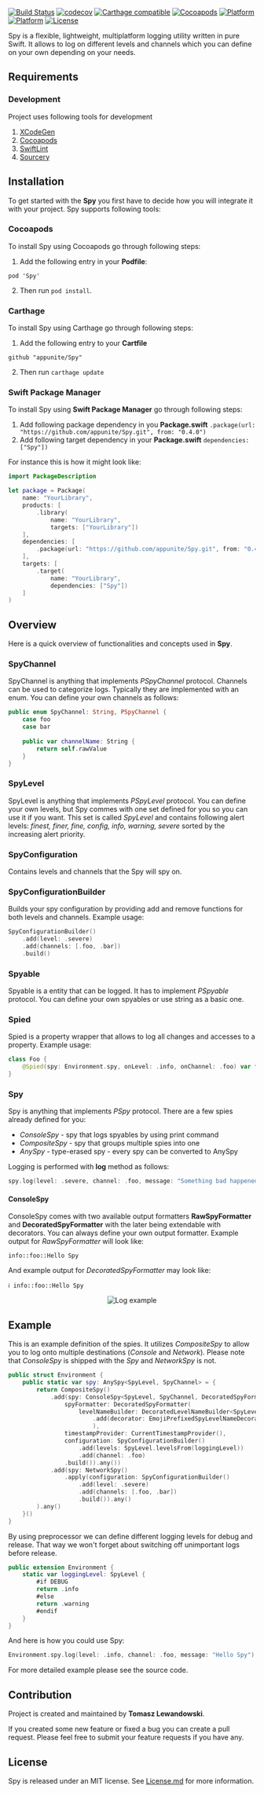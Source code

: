 [![Build Status](https://travis-ci.org/appunite/Spy.svg?branch=master)](https://travis-ci.org/appunite/Spy)
[![codecov](https://codecov.io/gh/appunite/Spy/branch/master/graph/badge.svg)](https://codecov.io/gh/appunite/Spy)
[![Carthage compatible](https://img.shields.io/badge/Carthage-Compatible-brightgreen.svg?style=flat)](https://github.com/Carthage/Carthage)
[![Cocoapods](https://img.shields.io/cocoapods/v/Spy.svg?style=flat)](https://cocoapods.org/pods/Spy)
[![Platform](https://img.shields.io/cocoapods/p/Spy.svg?style=flat)](https://cocoapods.org/pods/Spy)
[![Platform](https://img.shields.io/badge/Platform-linux-brightgreen.svg)](#)
[![License](https://img.shields.io/cocoapods/l/Spy.svg?style=flat)](https://cocoapods.org/pods/Spy)


Spy is a flexible, lightweight, multiplatform logging utility written in pure Swift. It allows to log on different levels and channels which you can define on your own depending on your needs.

## Requirements

### Development
Project uses following tools for development
1. [XCodeGen](https://github.com/yonaskolb/XcodeGen)
2. [Cocoapods](https://cocoapods.org)
3. [SwiftLint](https://github.com/realm/SwiftLint)
4. [Sourcery](https://github.com/krzysztofzablocki/Sourcery)

## Installation

To get started with the **Spy** you first have to decide how you will integrate it with your project. Spy supports following tools:

### Cocoapods

To install Spy using Cocoapods go through following steps:

1. Add the following entry in your **Podfile**:
```
pod 'Spy'
```
2. Then run `pod install`.


### Carthage

To install Spy using Carthage go through following steps:

1. Add the following entry to your **Cartfile**

```
github "appunite/Spy"
```

2. Then run ```carthage update```

### Swift Package Manager

To install Spy using **Swift Package Manager** go through following steps:

1. Add following package dependency in you **Package.swift** ``` .package(url: "https://github.com/appunite/Spy.git", from: "0.4.0") ```
2. Add following target dependency in your **Package.swift** ``` dependencies: ["Spy"]) ```

For instance this is how it might look like:
```swift
import PackageDescription

let package = Package(
    name: "YourLibrary",
    products: [
        .library(
            name: "YourLibrary",
            targets: ["YourLibrary"])
    ],
    dependencies: [
        .package(url: "https://github.com/appunite/Spy.git", from: "0.4.0")
    ],
    targets: [
        .target(
            name: "YourLibrary",
            dependencies: ["Spy"])
    ]
)
```

## Overview

Here is a quick overview of functionalities and concepts used in **Spy**.

### SpyChannel

SpyChannel is anything that implements *PSpyChannel* protocol. Channels can be used to categorize logs. Typically they are implemented with an enum. You can define your own channels as follows:
```swift
public enum SpyChannel: String, PSpyChannel {
    case foo
    case bar
    
    public var channelName: String {
        return self.rawValue
    }
}
```

### SpyLevel
SpyLevel is anything that implements *PSpyLevel* protocol. You can define your own levels, but Spy commes with one set defined for you so you can use it if you want. This set is called *SpyLevel* and contains following alert levels: *finest, finer, fine, config, info, warning, severe* sorted by the increasing alert priority.

### SpyConfiguration
Contains levels and channels that the Spy will spy on.

### SpyConfigurationBuilder
Builds your spy configuration by providing add and remove functions for both levels and channels.
Example usage:
```swift
SpyConfigurationBuilder()
    .add(level: .severe)
    .add(channels: [.foo, .bar])
    .build()
```

### Spyable
Spyable is a entity that can be logged. It has to implement *PSpyable* protocol. You can define your own spyables or use string as a basic one.

### Spied
Spied is a property wrapper that allows to log all changes and accesses to a property. Example usage:
```swift
class Foo {
    @Spied(spy: Environment.spy, onLevel: .info, onChannel: .foo) var foo = "foo"
}
```

### Spy
Spy is anything that implements *PSpy* protocol. There are a few spies already defined for you:
- *ConsoleSpy* - spy that logs spyables by using print command
- *CompositeSpy* - spy that groups multiple spies into one
- *AnySpy* - type-erased spy - every spy can be converted to AnySpy

Logging is performed with **log** method as follows:
```swift
spy.log(level: .severe, channel: .foo, message: "Something bad happened")
```

#### ConsoleSpy
ConsoleSpy comes with two available output formatters **RawSpyFormatter** and **DecoratedSpyFormatter** with the later being extendable with decorators. You can always define your own output formatter.
Example output for *RawSpyFormatter* will look like:
```
info::foo::Hello Spy
```
And example output for *DecoratedSpyFormatter* may look like:
```
ℹ️ info::foo::Hello Spy
```
<p align="center">
  <img src="resources/log.png" alt="Log example"/>
</p>

## Example
This is an example definition of the spies.
It utilizes *CompositeSpy* to allow you to log onto multiple destinations (*Console* and *Network*). Please note that *ConsoleSpy* is shipped with the *Spy* and *NetworkSpy* is not.
```swift
public struct Environment {
    public static var spy: AnySpy<SpyLevel, SpyChannel> = {
        return CompositeSpy()
            .add(spy: ConsoleSpy<SpyLevel, SpyChannel, DecoratedSpyFormatter>(
                spyFormatter: DecoratedSpyFormatter(
                    levelNameBuilder: DecoratedLevelNameBuilder<SpyLevel>()
                        .add(decorator: EmojiPrefixedSpyLevelNameDecorator().any())
                        ),
                timestampProvider: CurrentTimestampProvider(),
                configuration: SpyConfigurationBuilder()
                    .add(levels: SpyLevel.levelsFrom(loggingLevel))
                    .add(channel: .foo)
                .build()).any())
            .add(spy: NetworkSpy()
                .apply(configuration: SpyConfigurationBuilder()
                    .add(level: .severe)
                    .add(channels: [.foo, .bar])
                    .build()).any()
        ).any()
    }()
}
```
By using preprocessor we can define different logging levels for debug and release. That way we won't forget about switching off unimportant logs before release.
```swift    
public extension Environment {
	static var loggingLevel: SpyLevel {
        #if DEBUG
        return .info
        #else
        return .warning
        #endif
    }
}
```

And here is how you could use Spy:
```swift
Environment.spy.log(level: .info, channel: .foo, message: "Hello Spy")
```

For more detailed example please see the source code.

## Contribution

Project is created and maintained by **Tomasz Lewandowski**.

If you created some new feature or fixed a bug you can create a pull request. Please feel free to submit your feature requests if you have any.

## License

Spy is released under an MIT license. See [License.md](LICENSE.md) for more information.
